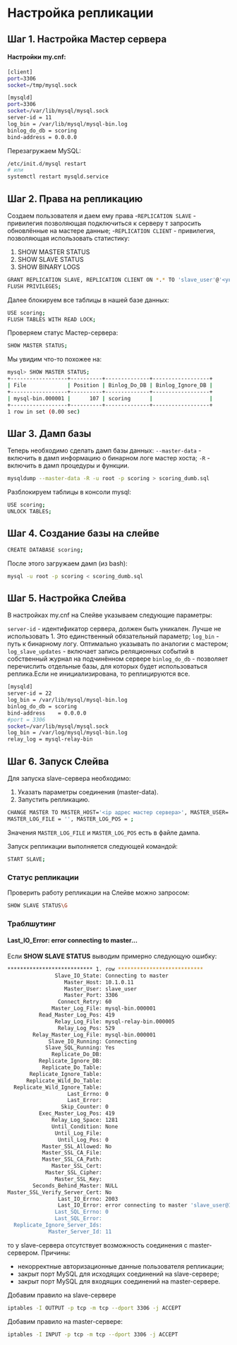 # Настройка репликации
## Шаг 1. Настройка Мастер сервера
#### Настройки my.cnf:
```sh
[client]
port=3306
socket=/tmp/mysql.sock

[mysqld]
port=3306
socket=/var/lib/mysql/mysql.sock
server-id = 11
log_bin = /var/lib/mysql/mysql-bin.log
binlog_do_db = scoring
bind-address = 0.0.0.0
```
Перезагружаем MySQL:
```sh
/etc/init.d/mysql restart
# или
systemctl restart mysqld.service
```
## Шаг 2. Права на репликацию
Создаем пользователя и даем ему права
-`REPLICATION SLAVE` - привилегия позволяющая подключиться к серверу т запросить обновлённые на мастере данные;
-`REPLICATION CLIENT` - привилегия, позволяющая использовать статистику:
1. SHOW MASTER STATUS
2. SHOW SLAVE STATUS
3. SHOW BINARY LOGS
```sh
GRANT REPLICATION SLAVE, REPLICATION CLIENT ON *.* TO 'slave_user'@'<указываем ip адресс slave servera>' IDENTIFIED BY 'password';
FLUSH PRIVILEGES;
```
Далее блокируем все таблицы в нашей базе данных:
```sh
USE scoring;
FLUSH TABLES WITH READ LOCK;
```
Проверяем статус Мастер-сервера:
```sh
SHOW MASTER STATUS;
```
Мы увидим что-то похожее на:
```sh
mysql> SHOW MASTER STATUS;
+------------------+----------+--------------+------------------+
| File             | Position | Binlog_Do_DB | Binlog_Ignore_DB |
+------------------+----------+--------------+------------------+
| mysql-bin.000001 |      107 | scoring      |                  |
+------------------+----------+--------------+------------------+
1 row in set (0.00 sec)
```
## Шаг 3. Дамп базы
Теперь необходимо сделать дамп базы данных:
    `--master-data` - включить в дамп информацию о бинарном логе мастер хоста;
    `-R` - включить в дамп процедуры и функции.
```sh
mysqldump --master-data -R -u root -p scoring > scoring_dumb.sql
```
Разблокируем таблицы в консоли mysql:
```sh
USE scoring;
UNLOCK TABLES;
```
## Шаг 4. Создание базы на слейве
```sh 
CREATE DATABASE scoring;
```
После этого загружаем дамп (из bash):
```sh 
mysql -u root -p scoring < scoring_dumb.sql
```
## Шаг 5. Настройка Слейва
В настройках my.cnf на Слейве указываем следующие параметры:

`server-id` - идентификатор сервера, должен быть уникален. Лучше не использовать 1. Это единственный обязательный параметр;
`log_bin` - путь к бинарному логу. Оптимально указывать по аналогии с мастером;
`log_slave_updates` - включает запись реляционных событий в собственный журнал на подчинённом сервере
`binlog_do_db` - позволяет перечислить отдельные базы, для которых будет использоваться реплика.Если не инициализирована, то реплицируются все.
```sh
[mysqld]
server-id = 22
log_bin = /var/lib/mysql/mysql-bin.log
binlog_do_db = scoring
bind-address    = 0.0.0.0
#port = 3306
socket=/var/lib/mysql/mysql.sock
log_bin = /var/log/mysql/mysql-bin.log
relay_log = mysql-relay-bin
```
## Шаг 6. Запуск Слейва
Для запуска slave-сервера необходимо:
1. Указать параметры соединения (master-data).
2. Запустить репликацию.

```sh
CHANGE MASTER TO MASTER_HOST='<ip адрес мастер сервера>', MASTER_USER='slave_user', MASTER_PASSWORD='password',
MASTER_LOG_FILE = '', MASTER_LOG_POS = ;
```
Значения `MASTER_LOG_FILE` и `MASTER_LOG_POS` есть в файле дампа.

Запуск репликации выполняется следующей командой:
```sh
START SLAVE;
```
### Статус репликации
Проверить работу репликации на Слейве можно запросом:
```sh
SHOW SLAVE STATUS\G
```

### Траблшутинг

#### Last_IO_Error: error connecting to master...
Если **SHOW SLAVE STATUS** выводим примерно следующую ошибку:
```sh
*************************** 1. row ***************************
               Slave_IO_State: Connecting to master
                  Master_Host: 10.1.0.11
                  Master_User: slave_user
                  Master_Port: 3306
                Connect_Retry: 60
              Master_Log_File: mysql-bin.000001
          Read_Master_Log_Pos: 419
               Relay_Log_File: mysql-relay-bin.000005
                Relay_Log_Pos: 529
        Relay_Master_Log_File: mysql-bin.000001
             Slave_IO_Running: Connecting
            Slave_SQL_Running: Yes
              Replicate_Do_DB: 
          Replicate_Ignore_DB: 
           Replicate_Do_Table: 
       Replicate_Ignore_Table: 
      Replicate_Wild_Do_Table: 
  Replicate_Wild_Ignore_Table: 
                   Last_Errno: 0
                   Last_Error: 
                 Skip_Counter: 0
          Exec_Master_Log_Pos: 419
              Relay_Log_Space: 1281
              Until_Condition: None
               Until_Log_File: 
                Until_Log_Pos: 0
           Master_SSL_Allowed: No
           Master_SSL_CA_File: 
           Master_SSL_CA_Path: 
              Master_SSL_Cert: 
            Master_SSL_Cipher: 
               Master_SSL_Key: 
        Seconds_Behind_Master: NULL
Master_SSL_Verify_Server_Cert: No
                Last_IO_Errno: 2003
                Last_IO_Error: error connecting to master 'slave_user@10.1.0.11:3306' - retry-time: 60  retries: 86400  message: Can't connect to MySQL server on '10.1.0.11' (113)
               Last_SQL_Errno: 0
               Last_SQL_Error: 
  Replicate_Ignore_Server_Ids: 
             Master_Server_Id: 11

```
то у slave-сервера отсутствует возможность соединения с master-сервером. Причины:
  - некорректные авторизационные данные пользователя репликации;
  - закрыт порт MySQL для исходящих соединений на slave-сервере;
  - закрыт порт MySQL для входящих соединений на master-сервере.

Добавим правило на slave-сервере
```sh
iptables -I OUTPUT -p tcp -m tcp --dport 3306 -j ACCEPT
```

Добавим правило на master-сервере:

```sh
iptables -I INPUT -p tcp -m tcp --dport 3306 -j ACCEPT
```
